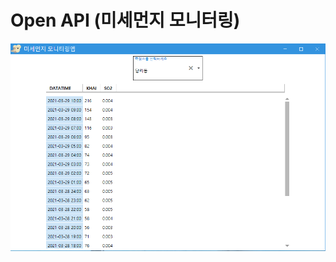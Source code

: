 # Open API (미세먼지 모니터링)

<kbd>![Data Monitoring](/Capture/WPF_capture/OpenAPI_미세먼지.PNG "Data Monitoring")</kbd>
